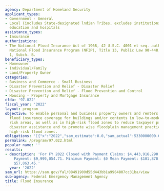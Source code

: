 ```yaml
---
agency: Department of Homeland Security
applicant_types:
- Government - General
- Local (includes State-designated lndian Tribes, excludes institutions of higher
  education and hospitals
assistance_types:
- Insurance
authorizations:
- The National Flood Insurance Act of 1968, 42 U.S.C. 4001 et seq. authorized the
  National Flood Insurance Program (NFIP), Title 13, Public Law 90-448, 44  CFR, Ch.
  1, Subch. B.
beneficiary_types:
- Homeowner
- Individual/Family
- Land/Property Owner
categories:
- Business and Commerce - Small Business
- Disaster Prevention and Relief - Disaster Relief
- Disaster Prevention and Relief - Flood Prevention and Control
- Housing - Property and Mortgage Insurance
cfda: '97.022'
fiscal_year: '2022'
layout: program
objective: To enable personal and business property owners and renters to purchase
  flood insurance coverage for buildings and/or contents in low-to-moderate flood
  risk areas, as well as in high-risk flood zones to reduce taxpayer provided federal
  disaster assistance and to promote wise floodplain management practices in the Nation's
  high-risk flood zones.
obligations: '[{"x":"2022","sam_estimate":0.0,"sam_actual":5330000000.0,"usa_spending_actual":1648484300.61},{"x":"2023","sam_estimate":7522000000.0,"sam_actual":0.0,"usa_spending_actual":4674466322.82},{"x":"2024","sam_estimate":3574570000.0,"sam_actual":0.0,"usa_spending_actual":0.0}]'
permalink: /program/97.022.html
popular_name: ''
results:
- description: 'For FY 2022 Closed with Payment Claims: $4,443,916,290.84 Maximum
    Payment: $9,999,054.71. Minimum Payment: $0 Mean Payment: $101,870.95 Median Payment:
    $57,063.45.'
  year: '2022'
sam_url: https://sam.gov/fal/08491900d55d443bb1a9964807cc31ba/view
sub-agency: Federal Emergency Management Agency
title: Flood Insurance
---
```

